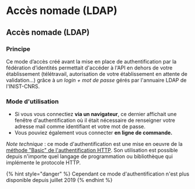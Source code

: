 # Accès nomade \(LDAP\)

## Accès nomade \(LDAP\) <a id="acces-nomade-ldap"></a>

### Principe <a id="principe"></a>

Ce mode d’accès créé avant la mise en place de authentification par la fédération d’identités permettait d'accéder à l'API en dehors de votre établissement \(télétravail, autorisation de votre établissement en attente de validation...\) grâce à _un login + mot de passe_ gérés par l'annuaire LDAP de l'INIST-CNRS.

### Mode d'utilisation <a id="mode-dutilisation"></a>

* Si vous vous connectiez **via un navigateur**, ce dernier affichait une fenêtre d'authentification où il était nécessaire de renseigner votre adresse mail comme identifiant et votre mot de passe.
* Vous pouviez également vous connecter **en ligne de commande.**

_Note technique_ : ce mode d'authentification est une mise en oeuvre de la [méthode "Basic" de l'authentification HTTP](https://fr.wikipedia.org/wiki/Authentification_HTTP#M.C3.A9thode_.C2.AB_Basic_.C2.BB). Son utilisation est possible depuis n'importe quel langage de programmation ou bibliothèque qui implémente le protocole HTTP.

{% hint style="danger" %}
Cependant ce mode d'authentification n'est plus disponible depuis juillet 2019
{% endhint %}

